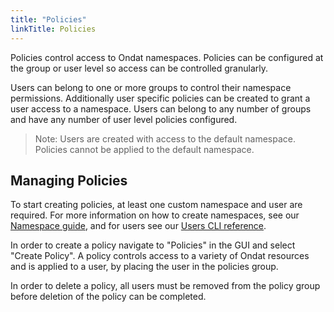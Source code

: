 ```yaml
---
title: "Policies"
linkTitle: Policies
---
```


Policies control access to Ondat namespaces. Policies can be
configured at the group or user level so access can be controlled granularly.

Users can belong to one or more groups to control their namespace permissions.
Additionally user specific policies can be created to grant a user access to a
namespace. Users can belong to any number of groups and have any number of
user level policies configured.

>Note: Users are created with access to the default namespace. Policies cannot
be applied to the default namespace.

## Managing Policies

To start creating policies, at least one custom namespace and user are
required. For more information on how to create namespaces, see our
[Namespace guide](/docs/operations/namespaces), and for users see
our [Users CLI reference](/docs/reference/cli/create).

In order to create a policy navigate to "Policies" in the GUI and select
"Create Policy". A policy controls access to a variety of Ondat resources
and is applied to a user, by placing the user in the policies group.

In order to delete a policy, all users must be removed from the policy group
before deletion of the policy can be completed.
